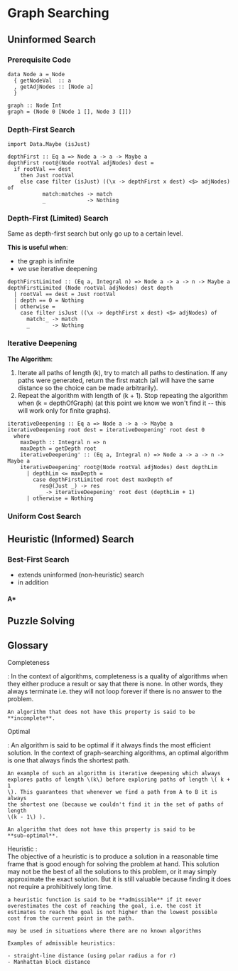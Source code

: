 # Graph Searching

## Uninformed Search

### Prerequisite Code

``` {.haskell}
data Node a = Node
  { getNodeVal  :: a
  , getAdjNodes :: [Node a]
  }

graph :: Node Int
graph = (Node 0 [Node 1 [], Node 3 []])
```

### Depth-First Search

``` {.haskell}
import Data.Maybe (isJust)

depthFirst :: Eq a => Node a -> a -> Maybe a
depthFirst root@(Node rootVal adjNodes) dest =
  if rootVal == dest
    then Just rootVal
    else case filter (isJust) ((\x -> depthFirst x dest) <$> adjNodes) of
           match:matches -> match
           _             -> Nothing
```

### Depth-First (Limited) Search

Same as depth-first search but only go up to a certain level.

**This is useful when**:

-   the graph is infinite
-   we use iterative deepening

``` {.haskell}
depthFirstLimited :: (Eq a, Integral n) => Node a -> a -> n -> Maybe a
depthFirstLimited (Node rootVal adjNodes) dest depth
  | rootVal == dest = Just rootVal
  | depth == 0 = Nothing
  | otherwise =
    case filter isJust ((\x -> depthFirst x dest) <$> adjNodes) of
      match:_ -> match
      _       -> Nothing
```

### Iterative Deepening

**The Algorithm**:

1.  Iterate all paths of length \(k\), try to match all paths to destination.
    If any paths were generated, return the first match (all will have the same
    distance so the choice can be made arbitrarily).
2.  Repeat the algorithm with length of \(k + 1\). Stop repeating the
    algorithm when \(k = depthOfGraph\) (at this point we know we won't find
    it -- this will work only for finite graphs).

``` {.haskell}
iterativeDeepening :: Eq a => Node a -> a -> Maybe a
iterativeDeepening root dest = iterativeDeepening' root dest 0
  where
    maxDepth :: Integral n => n
    maxDepth = getDepth root
    iterativeDeepening' :: (Eq a, Integral n) => Node a -> a -> n -> Maybe a
    iterativeDeepening' root@(Node rootVal adjNodes) dest depthLim
      | depthLim <= maxDepth =
        case depthFirstLimited root dest maxDepth of
          res@(Just _) -> res
          _ -> iterativeDeepening' root dest (depthLim + 1)
      | otherwise = Nothing
```

### Uniform Cost Search

## Heuristic (Informed) Search

### Best-First Search

- extends uninformed (non-heuristic) search
- in addition

#### A\*

## Puzzle Solving

## Glossary

Completeness

:   In the context of algorithms, completeness is a quality of algorithms when
    they either produce a result or say that there is none. In other words,
    they always terminate i.e. they will not loop forever if there is no answer
    to the problem.

    An algorithm that does not have this property is said to be **incomplete**.

Optimal

:   An algorithm is said to be optimal if it always finds the most efficient
    solution. In the context of graph-searching algorithms, an optimal
    algorithm is one that always finds the shortest path.

    An example of such an algorithm is iterative deepening which always
    explores paths of length \(k\) before exploring paths of length \( k + 1
    \). This guarantees that whenever we find a path from A to B it is always
    the shortest one (because we couldn't find it in the set of paths of length
    \(k - 1\) ).

    An algorithm that does not have this property is said to be
    **sub-optimal**.

Heuristic
:   
    The objective of a heuristic is to produce a solution in a reasonable time frame that is good enough for solving the problem at hand. This solution may not be the best of all the solutions to this problem, or it may simply approximate the exact solution. But it is still valuable because finding it does not require a prohibitively long time.

    a heuristic function is said to be **admissible** if it never overestimates the cost of reaching the goal, i.e. the cost it estimates to reach the goal is not higher than the lowest possible cost from the current point in the path.

    may be used in situations where there are no known algorithms

    Examples of admissible heuristics:

    - straight-line distance (using polar radius a for r)
    - Manhattan block distance
